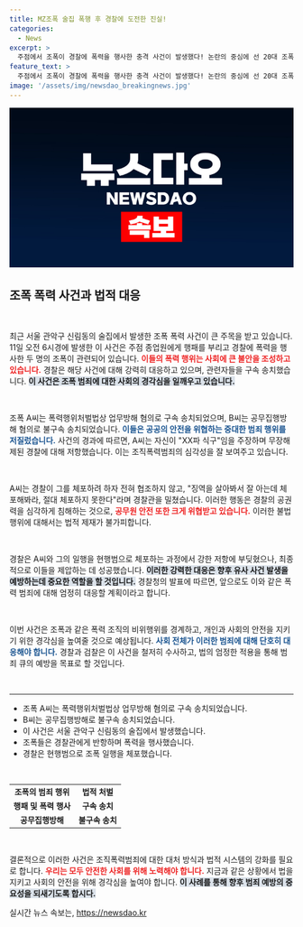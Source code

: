 ```yaml
---
title: MZ조폭 술집 폭행 후 경찰에 도전한 진실!
categories:
  - News
excerpt: >
  주점에서 조폭이 경찰에 폭력을 행사한 충격 사건이 발생했다! 논란의 중심에 선 20대 조폭이 체포해봐라며 도발한 상황, 뒤따른 경과는? 자세한 내용을 클릭해 확인하세요!
feature_text: >
  주점에서 조폭이 경찰에 폭력을 행사한 충격 사건이 발생했다! 논란의 중심에 선 20대 조폭이 체포해봐라며 도발한 상황, 뒤따른 경과는? 자세한 내용을 클릭해 확인하세요!
image: '/assets/img/newsdao_breakingnews.jpg'
---
```


<p><img src="/assets/img/newsdao_breakingnews.jpg" alt="ranknews 속보" /></p>

<h2 data-ke-size="size26">조폭 폭력 사건과 법적 대응</h2>

<p data-ke-size="size16">&nbsp;</p>

<p>최근 서울 관악구 신림동의 술집에서 발생한 조폭 폭력 사건이 큰 주목을 받고 있습니다. 11일 오전 6시경에 발생한 이 사건은 주점 종업원에게 행패를 부리고 경찰에 폭력을 행사한 두 명의 조폭이 관련되어 있습니다. <b><span style="color: #ee2323;">이들의 폭력 행위는 사회에 큰 불안을 조성하고 있습니다.</span></b> 경찰은 해당 사건에 대해 강력히 대응하고 있으며, 관련자들을 구속 송치했습니다. <b><span style="background-color: #21538527;">이 사건은 조폭 범죄에 대한 사회의 경각심을 일깨우고 있습니다.</span></b> </p>

<p data-ke-size="size16">&nbsp;</p>

<p>조폭 A씨는 폭력행위처벌법상 업무방해 혐의로 구속 송치되었으며, B씨는 공무집행방해 혐의로 불구속 송치되었습니다. <b><span style="color: #1a5490;">이들은 공공의 안전을 위협하는 중대한 범죄 행위를 저질렀습니다.</span></b> 사건의 경과에 따르면, A씨는 자신이 "XX파 식구"임을 주장하며 무장해제된 경찰에 대해 저항했습니다. 이는 조직폭력범죄의 심각성을 잘 보여주고 있습니다.</p>

<p data-ke-size="size16">&nbsp;</p>

<p>A씨는 경찰이 그를 체포하려 하자 전혀 협조하지 않고, "징역을 살아봐서 잘 아는데 체포해봐라, 절대 체포하지 못한다"라며 경찰관을 밀쳤습니다. 이러한 행동은 경찰의 공권력을 심각하게 침해하는 것으로, <b><span style="color: #ee2323;">공무원 안전 또한 크게 위협받고 있습니다.</span></b> 이러한 불법 행위에 대해서는 법적 제재가 불가피합니다.</p>

<p data-ke-size="size16">&nbsp;</p>

<p>경찰은 A씨와 그의 일행을 현행범으로 체포하는 과정에서 강한 저항에 부딪혔으나, 최종적으로 이들을 제압하는 데 성공했습니다. <b><span style="background-color: #21538527;">이러한 강력한 대응은 향후 유사 사건 발생을 예방하는데 중요한 역할을 할 것입니다.</span></b> 경찰청의 발표에 따르면, 앞으로도 이와 같은 폭력 범죄에 대해 엄정히 대응할 계획이라고 합니다.</p>

<p data-ke-size="size16">&nbsp;</p>

<p>이번 사건은 조폭과 같은 폭력 조직의 비위행위를 경계하고, 개인과 사회의 안전을 지키기 위한 경각심을 높여줄 것으로 예상됩니다. <b><span style="color: #1a5490;">사회 전체가 이러한 범죄에 대해 단호히 대응해야 합니다.</span></b> 경찰과 검찰은 이 사건을 철저히 수사하고, 법의 엄정한 적용을 통해 범죄 큐의 예방을 목표로 할 것입니다.</p>

<p data-ke-size="size16">&nbsp;</p>

<hr />

<ul>
<li>조폭 A씨는 폭력행위처벌법상 업무방해 혐의로 구속 송치되었습니다.</li>
<li>B씨는 공무집행방해로 불구속 송치되었습니다.</li>
<li>이 사건은 서울 관악구 신림동의 술집에서 발생했습니다.</li>
<li>조폭들은 경찰관에게 반항하며 폭력을 행사했습니다.</li>
<li>경찰은 현행범으로 조폭 일행을 체포했습니다.</li>
</ul>

<p data-ke-size="size16">&nbsp;</p>

<table style="width:100%; border-collapse: collapse;">
<tr>
<td style="text-align: center; height: 17px;"><b>조폭의 범죄 행위</b></td>
<td style="text-align: center; height: 17px;"><b>법적 처벌</b></td>
</tr>
<tr>
<td style="text-align: center; height: 17px;"><b>행패 및 폭력 행사</b></td>
<td style="text-align: center; height: 17px;"><b>구속 송치</b></td>
</tr>
<tr>
<td style="text-align: center; height: 17px;"><b>공무집행방해</b></td>
<td style="text-align: center; height: 17px;"><b>불구속 송치</b></td>
</tr>
</table>

<p data-ke-size="size16">&nbsp;</p>

<p>결론적으로 이러한 사건은 조직폭력범죄에 대한 대처 방식과 법적 시스템의 강화를 필요로 합니다. <b><span style="color: #ee2323;">우리는 모두 안전한 사회를 위해 노력해야 합니다.</span></b> 지금과 같은 상황에서 법을 지키고 사회의 안전을 위해 경각심을 높여야 합니다. <b><span style="background-color: #21538527;">이 사례를 통해 향후 범죄 예방의 중요성을 되새기도록 합시다.</span></b></p>
실시간 뉴스 속보는, <a href="https://newsdao.kr" rel="dofollow">https://newsdao.kr</a>


